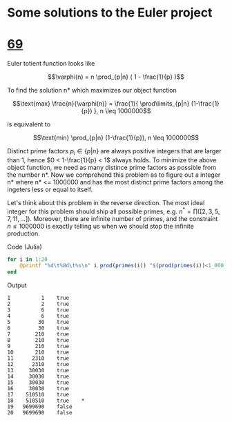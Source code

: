 Some solutions to the Euler project
===

# [69](https://projecteuler.net/problem=69)

Euler totient function looks like
```math
\varphi(n) = n \prod_{p|n} ( 1 - \frac{1}{p} )
```

To find the solution n* which maximizes our object function
```math
\text{max} \frac{n}{\varphi(n)} = \frac{1}{ \prod\limits_{p|n} (1-\frac{1}{p}) }, n \leq 1000000
```

is equivalent to
```math
\text{min} \prod_{p|n} (1-\frac{1}{p}), n \leq 1000000
```

Distinct prime factors $`p_i \in \{p|n\}`$ are always positive integers that are larger than 1,
hence $`0 < 1-\frac{1}{p} < 1`$ always holds. To minimize the above object function, we need
as many distince prime factors as possible from the number n*. Now we comprehend this problem
as to figure out a integer n* where n* <= 1000000 and has the most distinct prime factors
among the ingeters less or equal to itself.

Let's think about this problem in the reverse direction. The most ideal integer for this problem
should ship all possible primes, e.g. $`n^* =\prod([2,3,5,7,11,\ldots])`$. Moreover, there are infinite
number of primes, and the constraint $`n\leq 1000000`$ is exactly telling us when we should stop
the infinite production.

Code (Julia)
```julia
for i in 1:20
    @printf "%d\t%8d\t%s\n" i prod(primes(i)) "$(prod(primes(i))<1_000_000)"
end
```

Output
```
1	       1	true
2	       2	true
3	       6	true
4	       6	true
5	      30	true
6	      30	true
7	     210	true
8	     210	true
9	     210	true
10	     210	true
11	    2310	true
12	    2310	true
13	   30030	true
14	   30030	true
15	   30030	true
16	   30030	true
17	  510510	true
18	  510510	true    *
19	 9699690	false
20	 9699690	false
```